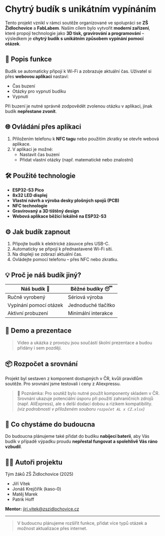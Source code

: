 # Chytrý budík s unikátním vypínáním

Tento projekt vznikl v rámci soutěže organizované ve spolupráci se **ZŠ Židlochovice** a **FabLabem**. Naším cílem bylo vytvořit **moderní zařízení**, které propojí technologie jako **3D tisk, gravírování a programování** – výsledkem je **chytrý budík s unikátním způsobem vypínání pomocí otázek**.

## 🔧 Popis funkce

Budík se automaticky připojí k Wi-Fi a zobrazuje aktuální čas. Uživatel si přes **webovou aplikaci** nastaví:

- Čas buzení
- Otázky pro vypnutí budíku
- Vypnutí

Při buzení je nutné správně zodpovědět zvolenou otázku v aplikaci, jinak budík **nepřestane zvonit**.

## 🌐 Ovládání přes aplikaci

1. Přiložením telefonu k **NFC tagu** nebo použitím zkratky se otevře webová aplikace.
2. V aplikaci je možné:
   - Nastavit čas buzení
   - Přidat vlastní otázky (např. matematické nebo znalostní)

## 🛠️ Použité technologie

- **ESP32-S3 Pico**
- **8x32 LED displej**
- **Vlastní návrh a výroba desky plošných spojů (PCB)**
- **NFC technologie**
- **Gravírovaný a 3D tištěný design**
- **Webová aplikace běžící lokálně na ESP32-S3**

## ⚙️ Jak budík zapnout

1. Připojte budík k elektrické zásuvce přes USB-C.
2. Automaticky se připojí k přednastavené Wi-Fi síti.
3. Na displeji se zobrazí aktuální čas.
4. Ovládejte pomocí telefonu – přes NFC nebo zkratku.

## 💡 Proč je náš budík jiný?

| Náš budík 🧠               | Běžné budíky 😴               |
|---------------------------|-------------------------------|
| Ručně vyrobený            | Sériová výroba                |
| Vypínání pomocí otázek    | Jednoduché tlačítko          |
| Aktivní probuzení         | Minimální interakce          |

## 🎥 Demo a prezentace

> Video a ukázka z provozu jsou součástí školní prezentace a budou přidány i sem později.

## 📦 Rozpočet a srovnání

Projekt byl sestaven z komponent dostupných v ČR, kvůli pravidlům soutěže. Pro srovnání jsme testovali i ceny z Aliexpressu.

> 📝 Poznámka: Pro soutěž bylo nutné použít komponenty skladem v ČR. Srovnání ukazuje potenciální úsporu při použití zahraničních zdrojů (např. AliExpress), ale s delší dodací dobou a rizikem kompatibility.
*(viz podrobnosti v přiloženém souboru `rozpočet AL x CZ.xlsx`)*

 ## 🔋 Co chystáme do budoucna

Do budoucna plánujeme také přidat do budíku **nabíjecí baterii**, aby Vás budík v případě výpadku proudu **nepřestal fungovat a spolehlivě Vás ráno vzbudil**.

## 👨‍💻 Autoři projektu

Tým žáků ZŠ Židlochovice (2025)
- Jiří Vítek  
- Jonáš Krejčiřík (kaso-0)  
- Matěj Marek  
- Patrik Hoff
  
**Mentor:** [jiri.vitek@zszidlochovice.cz](mailto:jiri.vitek@zszidlochovice.cz)

---

> V budoucnu plánujeme rozšířit funkce, přidat více typů otázek a možnost aktualizace přes internet.




